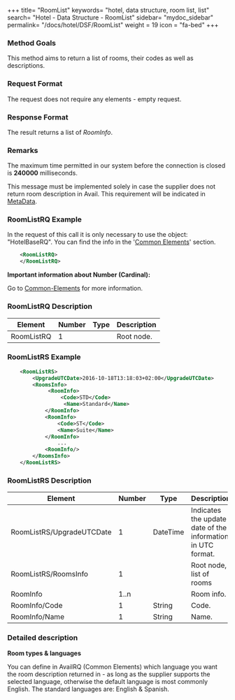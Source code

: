 +++
title= "RoomList"
keywords= "hotel, data structure, room list, list"
search= "Hotel - Data Structure - RoomList"
sidebar= "mydoc_sidebar"
permalink= "/docs/hotel/DSF/RoomList"
weight = 19
icon = "fa-bed"
+++



### Method Goals


This method aims to return a list of rooms, their codes as well as descriptions. 



### Request Format


The request does not require any elements - empty request.



### Response Format


The result returns a list of *RoomInfo*.



### Remarks


The maximum time permitted in our system before the connection is closed is **240000** milliseconds.

This message must be implemented solely in case the supplier does not return room description in Avail. This requirement will be indicated in [MetaData](/connectiontypessellers/hotelpullsellers/methods/messages/static-methods/metadata/).



### RoomListRQ Example

In the request of this call it is only necessary to use the object: "HotelBaseRQ". You can find the info in the '[Common Elements](/connectiontypessellers/hotelpullsellers/methods/messages/common-elements/)' section.

~~~xml
    <RoomListRQ>
    </RoomListRQ>
~~~


**Important information about Number (Cardinal):**

Go to [Common-Elements](/connectiontypessellers/hotelpullsellers/methods/common-elements/#Important) for more information.


### RoomListRQ Description



| **Element**		| **Number**	| **Type**	| **Description**	|
| --------------------- | ------------- | ------------- | --------------------- |
| RoomListRQ 		| 1          	|		| Root node.		|
  



### RoomListRS Example


~~~xml
    <RoomListRS>
        <UpgradeUTCDate>2016-10-18T13:18:03+02:00</UpgradeUTCDate>
        <RoomsInfo>
             <RoomInfo>
                 <Code>STD</Code>
                  <Name>Standard</Name>
            </RoomInfo>
            <RoomInfo>
                <Code>ST</Code>
                <Name>Suite</Name>
            </RoomInfo>
                ...
            <RoomInfo/>
        </RoomsInfo>
    </RoomListRS>
~~~


### RoomListRS Description



| **Element**		| **Number**	| **Type**	| **Description**	|
| --------------------- | ------------- | ------------- | --------------------- |
| RoomListRS/UpgradeUTCDate		| 1       	|	DateTime	| Indicates the update date of the information in UTC format.	|
| RoomListRS/RoomsInfo 		| 1          	|		| Root node, list of rooms		|
|RoomInfo | 1..n ||Room info.|
|RoomInfo/Code | 1 | String | Code. |
|RoomInfo/Name | 1 | String | Name. |



### Detailed description 


**Room types & languages**

You can define in AvailRQ (Common Elements) which language you want the room description returned in  - as long as the supplier supports the selected language, otherwise the default language is most commonly English. The standard languages are: English & Spanish.
